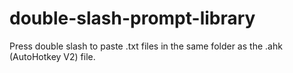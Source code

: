 # double-slash-prompt-library
Press double slash to paste .txt files in the same folder as the .ahk (AutoHotkey V2) file. 
